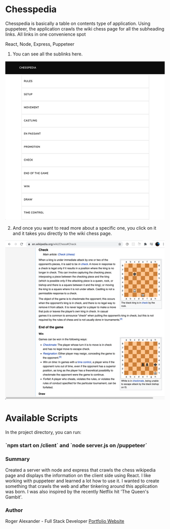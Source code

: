 # Chesspedia

Chesspedia is basically a table on contents type of application. Using puppeteer, the application crawls the wiki chess page for all the subheading links. All links in one convenience spot

React, Node, Express, Puppeteer

1. You can see all the sublinks here.

<img src="client/src/media/pup1.png" width="650" height="500">

2. And once you want to read more about a specific one, you click on it and it takes you directly to the wiki chess page.

<img src="client/src/media/pup2.png" width="650" height="500">

# Available Scripts

In the project directory, you can run:

<h3>`npm start on /client` and `node server.js on /puppeteer`</h3>

<h3>Summary</h3>
Created a server with node and express that crawls the chess wikipedia page and displays the information on the client side using React. I like working with puppeteer and learned a lot how to use it. I wanted to create something that crawls the web and after tinkering around this application was born. I was also inspired by the recently Netflix hit 'The Queen's Gambit'.

<h3>Author</h3>

Roger Alexander - Full Stack Developer <a href="http://www.douschesois.com">Portfolio Website</a>
